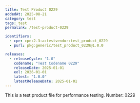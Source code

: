 ```yaml
---
title: Test Product 0229
addedAt: 2025-08-21
category: test
tags: test
permalink: /test-product-0229

identifiers:
  - cpe: cpe:2.3:a:testvendor:test_product_0229
  - purl: pkg:generic/test_product_0229@1.0.0

releases:
  - releaseCycle: "1.0"
    codename: "Test Codename 0229"
    releaseDate: 2025-01-01
    eol: 2026-01-01
    latest: "1.0.0"
    latestReleaseDate: 2025-01-01
---
```


This is a test product file for performance testing. Number: 0229
